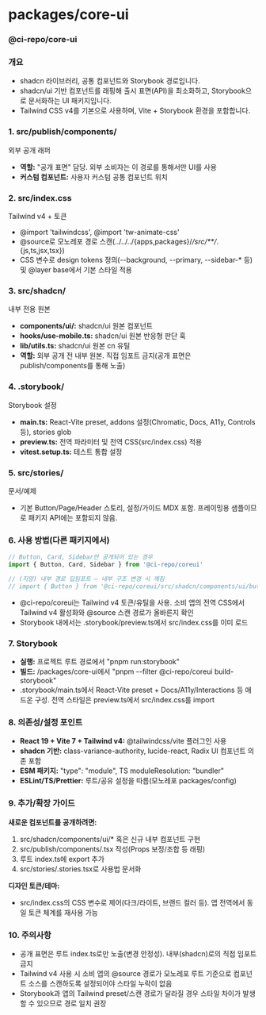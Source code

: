 # packages/core-ui

### @ci-repo/core-ui

### **개요**

- shadcn 라이브러리, 공통 컴포넌트와 Storybook 경로입니다.
- shadcn/ui 기반 컴포넌트를 래핑해 출시 표면(API)을 최소화하고, Storybook으로 문서화하는 UI 패키지입니다.
- Tailwind CSS v4를 기본으로 사용하며, Vite + Storybook 환경을 포함합니다.

### **1. src/publish/components/**

외부 공개 래퍼

- **역할:** "공개 표면" 담당. 외부 소비자는 이 경로를 통해서만 UI를 사용
- **커스텀 컴포넌트:** 사용자 커스텀 공통 컴포넌트 위치

### **2. src/index.css**

Tailwind v4 + 토큰

- @import 'tailwindcss', @import 'tw-animate-css'
- @source로 모노레포 경로 스캔(../../../{apps,packages}/*/src/**/*.{js,ts,jsx,tsx})
- CSS 변수로 design tokens 정의(--background, --primary, --sidebar-* 등) 및 @layer base에서 기본 스타일 적용

### **3. src/shadcn/**

내부 전용 원본

- **components/ui/:** shadcn/ui 원본 컴포넌트
- **hooks/use-mobile.ts:** shadcn/ui 원본 반응형 판단 훅
- **lib/utils.ts:** shadcn/ui 원본 cn 유틸
- **역할:** 외부 공개 전 내부 원본. 직접 임포트 금지(공개 표면은 publish/components를 통해 노출)

### **4. .storybook/**

Storybook 설정

- **main.ts:** React-Vite preset, addons 설정(Chromatic, Docs, A11y, Controls 등), stories glob
- **preview.ts:** 전역 파라미터 및 전역 CSS(src/index.css) 적용
- **vitest.setup.ts:** 테스트 통합 설정

### **5. src/stories/**

문서/예제

- 기본 Button/Page/Header 스토리, 설정/가이드 MDX 포함. 프레이밍용 샘플이므로 패키지 API에는 포함되지 않음.

### **6. 사용 방법(다른 패키지에서)**

```jsx
// Button, Card, Sidebar만 공개되어 있는 경우
import { Button, Card, Sidebar } from '@ci-repo/coreui'

// (지양) 내부 경로 딥임포트 — 내부 구조 변경 시 깨짐
// import { Button } from '@ci-repo/coreui/src/shadcn/components/ui/button'
```

- @ci-repo/coreui는 Tailwind v4 토큰/유틸을 사용. 소비 앱의 전역 CSS에서 Tailwind v4 활성화와 @source 스캔 경로가 올바른지 확인
- Storybook 내에서는 .storybook/preview.ts에서 src/index.css를 이미 로드

### **7. Storybook**

- **실행:** 프로젝트 루트 경로에서 "pnpm run:storybook"
- **빌드:** /packages/core-ui에서 "pnpm --filter @ci-repo/coreui build-storybook"
- .storybook/main.ts에서 React-Vite preset + Docs/A11y/Interactions 등 애드온 구성. 전역 스타일은 preview.ts에서 src/index.css를 import

### **8. 의존성/설정 포인트**

- **React 19 + Vite 7 + Tailwind v4:** @tailwindcss/vite 플러그인 사용
- **shadcn 기반:** class-variance-authority, lucide-react, Radix UI 컴포넌트 의존 포함
- **ESM 패키지:** "type": "module", TS moduleResolution: "bundler"
- **ESLint/TS/Prettier:** 루트/공유 설정을 따름(모노레포 packages/config)

### **9. 추가/확장 가이드**

**새로운 컴포넌트를 공개하려면:**

1. src/shadcn/components/ui/* 혹은 신규 내부 컴포넌트 구현
2. src/publish/components/<Name>.tsx 작성(Props 보정/조합 등 래핑)
3. 루트 index.ts에 export 추가
4. src/stories/<Name>.stories.tsx로 사용법 문서화

**디자인 토큰/테마:**

- src/index.css의 CSS 변수로 제어(다크/라이트, 브랜드 컬러 등). 앱 전역에서 동일 토큰 체계를 재사용 가능

### **10. 주의사항**

- 공개 표면은 루트 index.ts로만 노출(변경 안정성). 내부(shadcn)로의 직접 임포트 금지
- Tailwind v4 사용 시 소비 앱의 @source 경로가 모노레포 루트 기준으로 컴포넌트 소스를 스캔하도록 설정되어야 스타일 누락이 없음
- Storybook과 앱의 Tailwind preset/스캔 경로가 달라질 경우 스타일 차이가 발생할 수 있으므로 경로 일치 권장